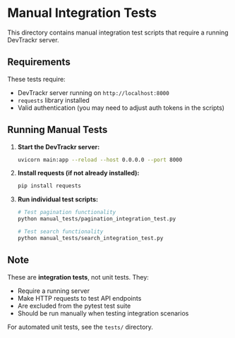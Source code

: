 # Manual Integration Tests

This directory contains manual integration test scripts that require a running DevTrackr server.

## Requirements

These tests require:
- DevTrackr server running on `http://localhost:8000`
- `requests` library installed
- Valid authentication (you may need to adjust auth tokens in the scripts)

## Running Manual Tests

1. **Start the DevTrackr server:**
   ```bash
   uvicorn main:app --reload --host 0.0.0.0 --port 8000
   ```

2. **Install requests (if not already installed):**
   ```bash
   pip install requests
   ```

3. **Run individual test scripts:**
   ```bash
   # Test pagination functionality
   python manual_tests/pagination_integration_test.py
   
   # Test search functionality  
   python manual_tests/search_integration_test.py
   ```

## Note

These are **integration tests**, not unit tests. They:
- Require a running server
- Make HTTP requests to test API endpoints
- Are excluded from the pytest test suite
- Should be run manually when testing integration scenarios

For automated unit tests, see the `tests/` directory.
